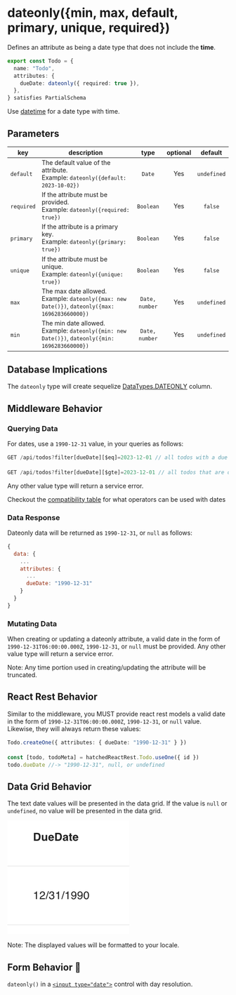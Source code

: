 # dateonly({min, max, default, primary, unique, required})

Defines an attribute as being a date type that does not include the **time**.

```ts
export const Todo = {
  name: "Todo",
  attributes: {
    dueDate: dateonly({ required: true }),
  },
} satisfies PartialSchema
```

Use [datetime](./datetime.md) for a date type with time.

## Parameters

| key        | description                                                                                          |      type      | optional |   default   |
| ---------- | ---------------------------------------------------------------------------------------------------- | :------------: | :------: | :---------: |
| `default`  | The default value of the attribute. <br/> Example: `dateonly({default: 2023-10-02})`                 |     `Date`     |   Yes    | `undefined` |
| `required` | If the attribute must be provided. <br/> Example: `dateonly({required: true})`                       |   `Boolean`    |   Yes    |   `false`   |
| `primary`  | If the attribute is a primary key. <br/> Example: `dateonly({primary: true})`                        |   `Boolean`    |   Yes    |   `false`   |
| `unique`   | If the attribute must be unique. <br/> Example: `dateonly({unique: true})`                           |   `Boolean`    |   Yes    |   `false`   |
| `max`      | The max date allowed. <br/> Example: `dateonly({max: new Date()})`, `dateonly({max: 1696283660000})` | `Date, number` |   Yes    | `undefined` |
| `min`      | The min date allowed. <br/> Example: `dateonly({min: new Date()})`, `dateonly({min: 1696283660000})` | `Date, number` |   Yes    | `undefined` |

## Database Implications

The `dateonly` type will create sequelize [DataTypes.DATEONLY](https://sequelize.org/docs/v6/core-concepts/model-basics/#dates) column.

## Middleware Behavior

### Querying Data

For dates, use a `1990-12-31` value, in your queries as follows:

```js
GET /api/todos?filter[dueDate][$eq]=2023-12-01 // all todos with a due date that matches 2023-12-01

GET /api/todos?filter[dueDate][$gte]=2023-12-01 // all todos that are on or after 2023-12-01
```

Any other value type will return a service error.

Checkout the [compatibility table](../../filtering-data/README.md#compatibility) for what operators can be used with dates

### Data Response

Dateonly data will be returned as `1990-12-31`, or `null` as follows:

```js
{
  data: {
    ...
    attributes: {
      ...
      dueDate: "1990-12-31"
    }
  }
}
```

### Mutating Data

When creating or updating a dateonly attribute, a valid date in the form of `1990-12-31T06:00:00.000Z`, `1990-12-31`, or `null` must be provided. Any other value type will return a service error.

Note: Any time portion used in creating/updating the attribute will be truncated.

## React Rest Behavior

Similar to the middleware, you MUST provide react rest models a valid date in the form of `1990-12-31T06:00:00.000Z`, `1990-12-31`, or `null` value. Likewise, they will always return these values:

```ts
Todo.createOne({ attributes: { dueDate: "1990-12-31" } })

const [todo, todoMeta] = hatchedReactRest.Todo.useOne({ id })
todo.dueDate //-> "1990-12-31", null, or undefined
```

## Data Grid Behavior

The text date values will be presented in the data grid. If the value is `null` or `undefined`, no value will be presented in the data grid.

![Data Grid Example](../../attachments/dateonly-column.png)

Note: The displayed values will be formatted to your locale.

## Form Behavior 🛑

`dateonly()` in a [`<input type="date">`](https://developer.mozilla.org/en-US/docs/Web/HTML/Element/input/date) control with day resolution.
